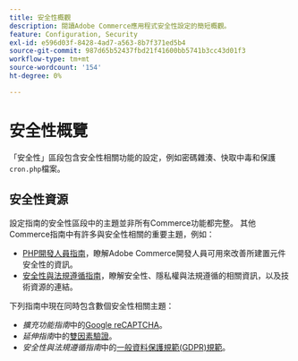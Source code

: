 ```yaml
---
title: 安全性概觀
description: 閱讀Adobe Commerce應用程式安全性設定的簡短概觀。
feature: Configuration, Security
exl-id: e596d03f-8428-4ad7-a563-8b7f371ed5b4
source-git-commit: 987d65b52437fbd21f41600bb5741b3cc43d01f3
workflow-type: tm+mt
source-wordcount: '154'
ht-degree: 0%

---
```


# 安全性概覽

「安全性」區段包含安全性相關功能的設定，例如密碼雜湊、快取中毒和保護`cron.php`檔案。

## 安全性資源

設定指南的安全性區段中的主題並非所有Commerce功能都完整。 其他Commerce指南中有許多與安全性相關的重要主題，例如：

- [PHP開發人員指南](https://developer.adobe.com/commerce/php/development/security/)，瞭解Adobe Commerce開發人員可用來改善所建置元件安全性的資訊。
- [安全性與法規遵循指南](https://experienceleague.adobe.com/zh-hant/docs/commerce-operations/security-and-compliance/overview)，瞭解安全性、隱私權與法規遵循的相關資訊，以及技術資源的連結。

下列指南中現在同時包含數個安全性相關主題：

- _擴充功能指南_&#x200B;中的[Google reCAPTCHA](https://experienceleague.adobe.com/zh-hant/docs/commerce-admin/systems/security/captcha/security-google-recaptcha)。
- _延伸指南_&#x200B;中的[雙因素驗證](https://developer.adobe.com/commerce/testing/functional-testing-framework/two-factor-authentication/)。
- _安全性與法規遵循指南_&#x200B;中的[一般資料保護規範(GDPR)規範](https://experienceleague.adobe.com/zh-hant/docs/commerce-operations/security-and-compliance/privacy/gdpr)。

